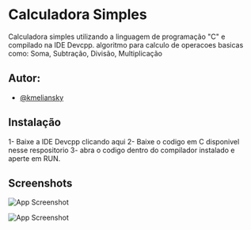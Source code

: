 
# Calculadora Simples

Calculadora simples utilizando a linguagem de programação "C" e compilado na IDE Devcpp.
algoritmo para calculo de operacoes basicas como: Soma, Subtração, Divisão, Multiplicação


## Autor:

- [@kmeliansky](https://www.github.com/kmeliansky)


## Instalação

1- Baixe a IDE Devcpp clicando aqui
2- Baixe o codigo em C disponivel nesse respositorio
3- abra o codigo dentro do compilador instalado e aperte em RUN.


    
## Screenshots

![App Screenshot](https://i.ibb.co/7WPfn0k/screen1.png)

![App Screenshot](https://via.placeholder.com/468x300?text=App+Screenshot+Here)

